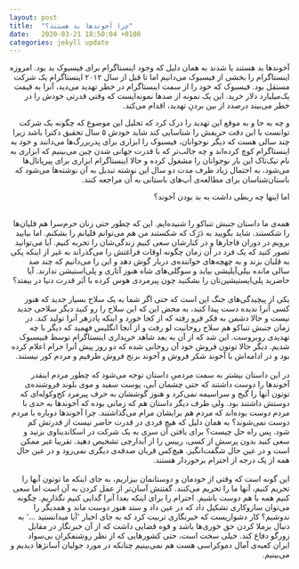 ```yaml
---
layout: post
title:  "چرا آخوندها بد هستند؟"
date:   2020-03-21 18:50:04 +0100
categories: jekyll update
---
```


<div dir="rtl">
آخوندها بد هستند یا شدند به همان دلیل که وجود اینستاگرام برای فیسبوک بد بود. امروزه اینستاگرام را بخشی از فیسبوک می‌دانیم اما تا قبل از سال ۲۰۱۲ اینستاگرام یک شرکت مستقل بود. فیسبوک که خود را از سمت اینستاگرام در خطر تهدید می‌دید، آنرا به قیمت یک‌میلیارد دلار خرید. این یک نمونه از صدها نمونه‌ایست که وقتی قدرتی خودش را در خطر می‌بیند درصدد از بین بردنِ تهدید، اقدام می‌کند.

 و چه به جا و به موقع این تهدید را درک کرد که تحلیل این موضوع که چگونه یک شرکت توانست با این دقت حریفش را شناسایی کند شاید خودش ۵ سال تحقیق دکترا باشد زیرا چند سالی هست که دیگر نوجوانان، فیسبوک را ابزاری برای پدربزرگ‌ها می‌دانند و خود به اینستاگرام کوچ کرده‌اند و چه جالب‌تر که با قدرت جهانی شدن چین می‌بینیم که ابزاری به نام تیک‌تاک این بار نوجوانان را مشغول کرده و حالا اینستاگرام ابزاری برای پیرپاتال‌ها می‌شود، به احتمال زیاد ظرف مدت دو سال این نوشته تبدیل به آن نوشته‌ها می‌شود که باستان‌شناسان برای مطالعه‌ی اَپ‌های باستانی به آن مراجعه کنند.

 اما اینها چه ربطی داشت به بد بودن آخوند؟
</div>
<br>

<div dir="rtl">
همه‌ی ما داستان جنبش تنباکو را شنیده‌ایم.
این که چطور حتی زنان حرم‌سرا هم قلیان‌ها را شکستند. شاید بگویید به دَرَک که شکستند من هم می‌توانم قلیانم را بشکنم.
 اما بیایید برویم در دوران قاجارها و در کنارشان سعی کنیم زندگی‌شان را تجربه کنیم.
 آیا می‌توانید تصور کنید که یک فرد در آن زمان چگونه اوقات فراغتش را می‌گذراند به غیر از اینکه پکی به قلیان بزند و به چهچه‌های خواننده‌ی دربار گوش دهد و این را می‌دانیم که چند صد سالی مانده بیلی‌آیلیشی بیاید و  سوگلی‌های شاه هنوز آتاری و پلی‌استیشن ندارند. آیا حاضرید پلی‌ایستیشین‌تان را بشکنید چون پیرمردی هوس کرده با اَبَر قدرت دنیا در بیفتد؟
</div>
<br>

<div dir="rtl">
یکی از پیچیدگی‌های جنگ این است که حتی اگر شما به یک سلاح بسیار جدید که هنوز کسی آنرا ندیده دست پیدا کنید، به محض این که این سلاح را رو کنید دیگر سلاحی جدید نیست و حالا دشمن به فکر فرو رفته که از کجا خورد و اینکه پادزهر آنرا تولید کند. در زمان جنبش تنباکو هم سلاح روحانیت لو رفت و از آنجا انگلیس فهمید که دیگر با چه تهدیدی روبروست. این شد که از آن به بعد شاهد خریداری اینستاگرام توسط فبیسبوک شدیم. دیگر حالا توتون فروش خود آن روحانی شده که دو روز پیش آنرا حرام اعلام کرده بود و در ادامه‌اش با آخوند شکر فروش و آخوند برنج فروش طرفیم و مردم کور نیستند.

</div>
<br>

<div dir="rtl">
در این داستان بیشتر به سمت مردمیِ داستان توجه می‌شود که چطور مردم اینقدر آخوندها را دوست داشتند که حتی چشمان آبی، پوست سفید و موی بلوند فروشنده‌ی توتون آنها را گیج و سراسیمه نمی‌کرد و هنوز گوششان به حرف پیرمرد کج‌و‌‌کوله‌ای که دوستش داشتند بود. ولی طرف دیگر داستان هم که زمانی بوده که آخوندها به حدی با مردم دوست بوده‌اند که مردم هم برایشان مرام می‌گذاشتند.
چرا آخوندها دوباره با مردم دوست نمی‌شوند؟ به همان دلیل که هیچ فردی در قدرت حاضر نیست از قدرتش کم شود. پس راه حل چیست؟ برای یافتن آن سری به یک شرکت در اسکاندیناوی بزنید و سعی کنید بدون پرسش از کسی، رییس را از آبدارچی تشخیص دهید. تقریبا غیر ممکن است و در عین حال شگفت‌انگیز. هیچ‌کس قربان صدقه‌ی دیگری نمی‌رود و در عین حال همه از یک درجه از احترام برخوردار هستند.
</div>
<br>



<div dir="rtl">
این گونه است که وقتی از خودمان و دوستانمان بیزاریم، به جای اینکه ما توتون آنها  را تحریم کنیم، آنها ما را تحریم می‌کنند. گفتنش آسان‌تر از عمل کردن به آن است اما سعی کنیم همه با هم دوست باشیم. احترام را برای اینکه بعدا آنرا گدایی کنیم نگذاریم. چگونه می‌توان سازوکاری تشکیل داد که در عین داد و ستد هنوز دوست ماند و همدیگر را ندوشیم؟ کار دشواریست که خبرنگاری تربیت کرد که به جای اخبار ٬آیا میدانستید ...٬ به دنبال برملا کردن حق خوری‌ها باشد و قوه قضایی داشت که از آن خبرنگار در مقابل زورگو دفاع کند. 
خیلی سخت است، حتی کشورهایی که از نظر روشنفکران بی‌سواد ایران کعبه‌ی آمال دموکراسی هست هم نمی‌بینیم چنانکه در مورد جولیان آسانژها دیدیم و می‌بینیم.
</div>
